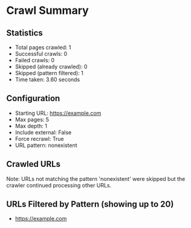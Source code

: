 # Crawl Summary

## Statistics
- Total pages crawled: 1
- Successful crawls: 0
- Failed crawls: 0
- Skipped (already crawled): 0
- Skipped (pattern filtered): 1
- Time taken: 3.60 seconds

## Configuration
- Starting URL: https://example.com
- Max pages: 5
- Max depth: 1
- Include external: False
- Force recrawl: True
- URL pattern: nonexistent

## Crawled URLs

Note: URLs not matching the pattern 'nonexistent' were skipped but the crawler continued processing other URLs.

## URLs Filtered by Pattern (showing up to 20)
- https://example.com
